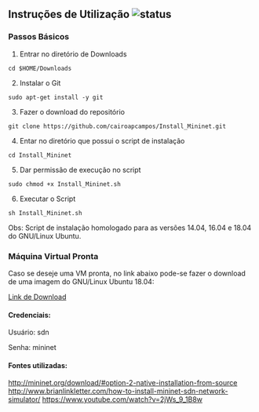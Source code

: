 

## Instruções de Utilização ![status](https://img.shields.io/readthedocs/pip.svg)

### Passos Básicos

1. Entrar no diretório de Downloads

`cd $HOME/Downloads`

2. Instalar o Git

`sudo apt-get install -y git`

3. Fazer o download do repositório

`git clone https://github.com/cairoapcampos/Install_Mininet.git`

4. Entar no diretório que possui o script de instalação

`cd Install_Mininet`

5. Dar permissão de execução no script

`sudo chmod +x Install_Mininet.sh`

6. Executar o Script

`sh Install_Mininet.sh`


Obs: Script de instalação homologado para as versões 14.04, 16.04 e 18.04 do GNU/Linux Ubuntu.

### Máquina Virtual Pronta 

Caso se deseje uma VM pronta, no link abaixo pode-se fazer o download de uma imagem do GNU/Linux Ubuntu 18.04:

 [Link de Download](https://mega.nz/#!6SpD3awL!VJsZ8q3Q_hvMAv4ZMD8tlQ0UuWu-AG3syebIq6b3wVM)

#### Credenciais:

Usuário: sdn

Senha: mininet


#### Fontes utilizadas:

<http://mininet.org/download/#option-2-native-installation-from-source>
<http://www.brianlinkletter.com/how-to-install-mininet-sdn-network-simulator/>
<https://www.youtube.com/watch?v=2jWs_9_1B8w>
